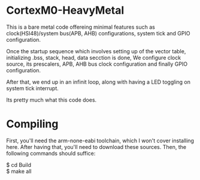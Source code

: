 # CortexM0-HeavyMetal

This is a bare metal code offereing minimal features such as clock(HSI48)/system bus(APB, AHB) configurations, system tick and GPIO configuration.

Once the startup sequence which involves setting up of the vector table, initializing .bss, stack, head, data secction is done, We configure clock source, its prescalers, APB, AHB bus clock configuration and finally GPIO configuration.

After that, we end up in an infinit loop, along with having a LED toggling on system tick interrupt.

Its pretty much what this code does.

# Compiling
First, you'll need the arm-none-eabi toolchain, which I won't cover installing here.
After having that, you'll need to download these sources. Then, the following commands should suffice:

$ cd Build                                                                                                                                                                          
$ make all
